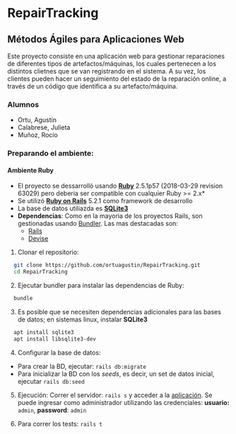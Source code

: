 # RepairTracking
## Métodos Ágiles para Aplicaciones Web

Este proyecto consiste en una aplicación web para gestionar reparaciones de diferentes tipos de artefactos/máquinas, los cuales pertenecen a los distintos clietnes que se van registrando en el sistema. A su vez, los clientes pueden hacer un seguimiento del estado de la reparación online, a través de un código que identifica a su artefacto/máquina.

### Alumnos

* Ortu, Agustín
* Calabrese, Julieta
* Muñoz, Rocío

### Preparando el ambiente:

#### Ambiente Ruby

* El proyecto se dessarrolló usando [**Ruby**](https://www.ruby-lang.org/) 2.5.1p57 (2018-03-29 revision 63029) pero deberia ser compatible con cualquier Ruby >= 2.x*
* Se utilizó [**Ruby on Rails**](https://rubyonrails.org/) 5.2.1 como framework de desarrollo
* La base de datos utiliazda es [**SQLite3**](https://www.sqlite.org)
* **Dependencias**: Como en la mayoria de los proyectos Rails, son gestionadas usando [Bundler](https://github.com/bundler/bundler). Las mas destacadas son:
  - [Rails](https://github.com/rails/rails/)
  - [Devise](https://github.com/plataformatec/devise)

1. Clonar el repositorio:

```bash
  git clone https://github.com/ortuagustin/RepairTracking.git
  cd RepairTracking
```

2. Ejecutar bundler para instalar las dependencias de Ruby:

```bash
  bundle
```

3. Es posible que se necesiten dependencias adicionales para las bases de datos; en sistemas linux, instalar **SQLite3**

```bash
  apt install sqlite3
  apt install libsqlite3-dev
```

4. Configurar la base de datos:
  - Para crear la BD, ejecutar: `rails db:migrate`
  - Para inicializar la BD con los *seeds*, es decir, un set de datos inicial, ejecutar `rails db:seed`

5. Ejecución: Correr el servidor: `rails s` y acceder a la [aplicación](http://localhost:3000). Se puede ingresar como administrador utilizando las credenciales: **usuario:** `admin`, **password**: `admin`

6. Para correr los tests: `rails t`
